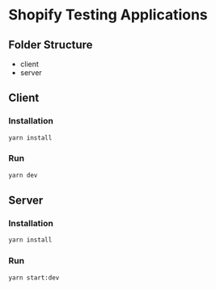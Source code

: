 # Shopify Testing Applications

## Folder Structure

- client
- server

## Client

### Installation

```sh
yarn install
```

### Run

```sh
yarn dev
```

## Server

### Installation

```sh
yarn install
```

### Run

```sh
yarn start:dev
```
